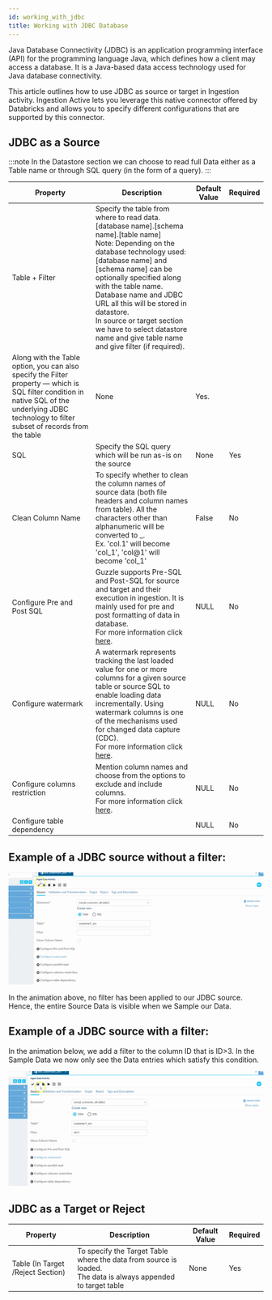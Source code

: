 ```yaml
---
id: working_with_jdbc
title: Working with JDBC Database
---
```


Java Database Connectivity (JDBC) is an application programming interface (API) for the programming language Java, which defines how a client may access a database. It is a Java-based data access technology used for Java database connectivity.

This article outlines how to use JDBC as source or target in Ingestion activity. Ingestion Active lets you leverage this native connector offered by Databricks and allows you to specify different configurations that are supported by this connector. 

## JDBC as a Source

:::note
In the Datastore section we can choose to read full Data either as a Table name or through SQL query (in the form of a query).
:::

|Property|Description|Default Value|Required|
|--- |--- |--- |--- |
|Table + Filter|Specify the table from where to read data.<br/>[database name].[schema name].[table name]<br/>Note: Depending on the database technology used: [database name] and [schema name] can be optionally specified along with the table name. <br/>Database name and JDBC URL all this will be stored in datastore.<br/> In source or target section we have to select datastore name and give table name and give filter (if required). 
Along with the Table option, you can also specify the Filter property — which is SQL filter condition in native SQL of the underlying JDBC technology to filter subset of records from the table|None|Yes.|
|SQL|Specify the SQL query which will be run as-is on the source|None|Yes|
|Clean Column Name|To specify whether to clean the column names of source data (both file headers and column names from table). All the characters other than alphanumeric will be converted to _.<br/>Ex. 'col.1' will become 'col_1', 'col@1' will become 'col_1'|False|No|
|Configure Pre and Post SQL|Guzzle supports Pre-SQL and Post-SQL for source and target and their execution in ingestion. It is mainly used for pre and post formatting of data in database.<br/> For more information click [here](pre-SQL_and_post-SQL_in_ingestion). |NULL|No|
|Configure watermark|A watermark represents tracking the last loaded value for one or more columns for a given source table or source SQL to enable loading data incrementally. Using watermark columns is one of the mechanisms used for changed data capture (CDC). <br/> For more information click [here](watermark). |NULL|No|
|Configure columns restriction|Mention column names and choose from the options to exclude and include columns. <br/> For more information click [here](column_restrictions).|NULL|No|
|Configure table dependency| |NULL|No|



## Example of a JDBC source without a filter:

<!-- ![image alt text](/img/docs/how-to-guides/ingest_data/jdbc1.gif) -->
<a href="/img/docs/how-to-guides/ingest_data/jdbc1.gif" target="_self" >
    <img src="/img/docs/how-to-guides/ingest_data/jdbc1.gif" />
</a> 

In the animation above, no filter has been applied to our JDBC source. Hence, the entire Source Data is visible when we Sample our Data.

## Example of a JDBC source with a filter:

In the animation below, we add a filter to the column ID that is ID>3. In the Sample Data we now only see the Data entries which satisfy this condition. 

<!-- ![image alt text](/img/docs/how-to-guides/ingest_data/jdbc2.gif) -->
<a href="/img/docs/how-to-guides/ingest_data/jdbc2.gif" target="_self" >
    <img src="/img/docs/how-to-guides/ingest_data/jdbc2.gif" />
</a> 

## JDBC as a Target or Reject

|Property|Description|Default Value|Required|
|--- |--- |--- |--- |
|Table (In Target /Reject Section)|To specify the Target Table where the data from source is loaded.<br/> The data is always appended to target table|None|Yes|


 

